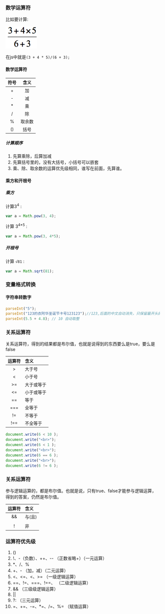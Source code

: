 ### 数学运算符
比如要计算:  

![](/assets/计算这个数学表达式.png)  

在js中就是`(3 + 4 * 5)/(6 + 3);`

#### 数学运算符

| 符号 | 含义 |
| :---: | :---: |
| +  | 加 |
| - | 减 | 
| * | 乘 |
| / | 除 |
| % | 取余数 |
| () | 括号 |

##### 计算顺序
1. 先算乘除，后算加减
2. 先算括号里的，没有大括号，小括号可以嵌套
3. 乘、除、取余数的运算优先级相同，谁写在前面，先算谁。

#### 乘方和开根号
##### 乘方
计算3<sup>4</sup> :  

```js
var a = Math.pow(3, 4);
```  

计算 3<sup>4*5</sup> :  

```js
var a = Math.pow(3, 4*5);
```

##### 开根号
计算 `√81` :   

```js
var a = Math.sqrt(81);
```

### 变量格式转换
#### 字符串转数字
```js
parseInt("5");
parseInt("123的衣阿华圣诞节卡号123123");//123,后面的中文自动消失，只保留最开头的数字
parseInt(5.5 + 4.8); // 10 自动取整
```

### 关系运算符 
关系运算符，得到的结果都是布尔值，也就是说得到的东西要么是true，要么是false
  

| 运算符 | 含义 |
| :---: | :--- |
| >	 | 大于号 |
| <	 | 小于号 |
| >= 	 | 大于或等于 |
| <=   | 小于或等于 |
| == 	 | 等于 |
| ===  | 全等于 |
| !=	 | 不等于 |
| !==  | 不全等于 |
 
```js
document.write(6 < 10 );
document.write("<br>");
document.write(6 < 1 );
document.write("<br>");
document.write(6 == 6 );
document.write("<br>");
document.write(6 != 6 );
```

### 关系运算符
参与逻辑运算的，都是布尔值。也就是说，只有true、false才能参与逻辑运算，得到的答案，仍然是布尔值。

| 运算符 | 含义 |
| :---: | :--- |
| &&	 | 与(且) |
| ||	 | 或 |
| ! 	 | 非 |


### 运算符优先级
1. ()
2. !、-（负数）、++、-- （正数省略+）（一元运算）
3. *、/、% 
4. +、- （加，减）（二元运算）
5. <、<=、<、>= （一级逻辑运算）
6. ==、!=、===、!==、 （二级逻辑运算）
7. && （三级级逻辑运算）
8. || 
9. ?: （三元运算）
10. =、+=、-=、*=、/=、%= （赋值运算）
